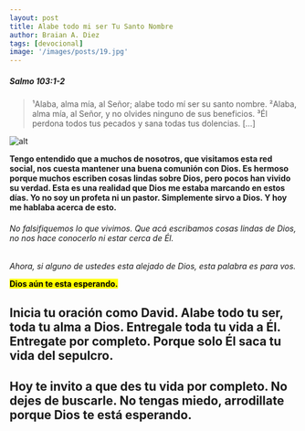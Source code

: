 ```yaml
---
layout: post
title: Alabe todo mi ser Tu Santo Nombre
author: Braian A. Diez
tags: [devocional]
image: '/images/posts/19.jpg'
---
```



##### Salmo 103:1-2

> ¹Alaba, alma mía, al Señor; alabe todo mí ser su santo nombre. ²Alaba, alma mía, al Señor, y no olvides ninguno de sus beneficios. ³Él perdona todos tus pecados y sana todas tus dolencias. […]



![alt](https://images.unsplash.com/photo-1579905595163-07fdce0d4cf7?ixlib=rb-1.2.1&ixid=eyJhcHBfaWQiOjEyMDd9&auto=format&fit=crop&w=1350&q=80)

<p><strong>Tengo entendido que a muchos de nosotros, que visitamos esta red social, nos cuesta mantener una buena comunión con Dios. Es hermoso porque muchos escriben cosas lindas sobre Dios, pero pocos han vivido su verdad. Esta es una realidad que Dios me estaba marcando en estos días. Yo no soy un profeta ni un pastor. Simplemente sirvo a Dios. Y hoy me hablaba acerca de esto.</strong></p>

###### No falsifiquemos lo que vivimos. Que acá escribamos cosas lindas de Dios, no nos hace conocerlo ni estar cerca de Él.

<p><em>Ahora, si alguno de ustedes esta alejado de Dios, esta palabra es para vos.</em></p>

<p><mark><strong>Dios aún te esta esperando.</strong></mark></p>

## Inicia tu oración como David. Alabe todo tu ser, toda tu alma a Dios. Entregale toda tu vida a Él. Entregate por completo. Porque solo Él saca tu vida del sepulcro.

## Hoy te invito a que des tu vida por completo. No dejes de buscarle. No tengas miedo, arrodillate porque Dios te está esperando.